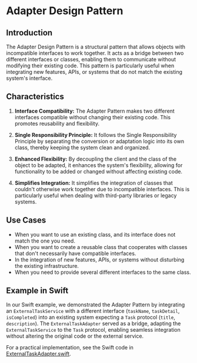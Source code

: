 # Adapter Design Pattern

## Introduction

The Adapter Design Pattern is a structural pattern that allows objects with incompatible interfaces to work together. It acts as a bridge between two different interfaces or classes, enabling them to communicate without modifying their existing code. This pattern is particularly useful when integrating new features, APIs, or systems that do not match the existing system's interface.

## Characteristics

1. **Interface Compatibility:** The Adapter Pattern makes two different interfaces compatible without changing their existing code. This promotes reusability and flexibility.
   
2. **Single Responsibility Principle:** It follows the Single Responsibility Principle by separating the conversion or adaptation logic into its own class, thereby keeping the system clean and organized.
   
3. **Enhanced Flexibility:** By decoupling the client and the class of the object to be adapted, it enhances the system's flexibility, allowing for functionality to be added or changed without affecting existing code.
   
4. **Simplifies Integration:** It simplifies the integration of classes that couldn't otherwise work together due to incompatible interfaces. This is particularly useful when dealing with third-party libraries or legacy systems.

## Use Cases

- When you want to use an existing class, and its interface does not match the one you need.
- When you want to create a reusable class that cooperates with classes that don't necessarily have compatible interfaces.
- In the integration of new features, APIs, or systems without disturbing the existing infrastructure.
- When you need to provide several different interfaces to the same class.

## Example in Swift

In our Swift example, we demonstrated the Adapter Pattern by integrating an `ExternalTaskService` with a different interface (`taskName`, `taskDetail`, `isCompleted`) into an existing system expecting a `Task` protocol (`title`, `description`). The `ExternalTaskAdapter` served as a bridge, adapting the `ExternalTaskService` to the `Task` protocol, enabling seamless integration without altering the original code or the external service.

For a practical implementation, see the Swift code in [ExternalTaskAdapter.swift](./ExternalTaskAdapter.swift).
